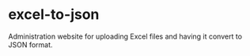 excel-to-json
=============

Administration website for uploading Excel files and having it convert to JSON format.
